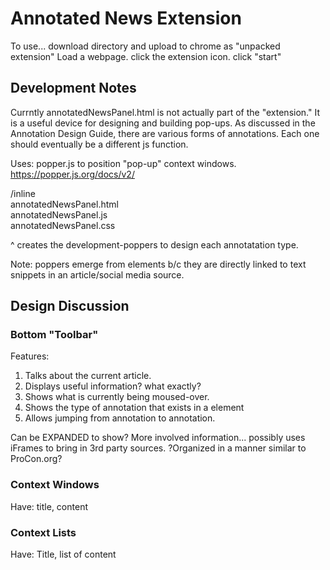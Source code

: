 # Annotated News Extension

To use... download directory and upload to chrome as "unpacked extension"
Load a webpage.
click the extension icon.
click "start"

## Development Notes
Currntly annotatedNewsPanel.html is not actually part of the "extension." It is a useful device for designing and building pop-ups. As discussed in the Annotation Design Guide, there are various forms of annotations. Each one should eventually be a different js function.

Uses:  popper.js to position "pop-up" context windows.
https://popper.js.org/docs/v2/

/inline   
annotatedNewsPanel.html   
annotatedNewsPanel.js   
annotatedNewsPanel.css   

^ creates the development-poppers to design each annotatation type.

Note: poppers emerge from <span> elements b/c they are directly linked to text snippets in an article/social media source.


## Design Discussion

### Bottom "Toolbar"
Features:
1. Talks about the current article.
2. Displays useful information? what exactly?
3. Shows what is currently being moused-over.
4. Shows the type of annotation that exists in a <span> element
5. Allows jumping from annotation to annotation.

Can be EXPANDED to show?
More involved information... possibly uses iFrames to bring in 3rd party sources.
?Organized in a manner similar to ProCon.org?


### Context Windows
Have: title, content

### Context Lists
Have: Title, list of content
